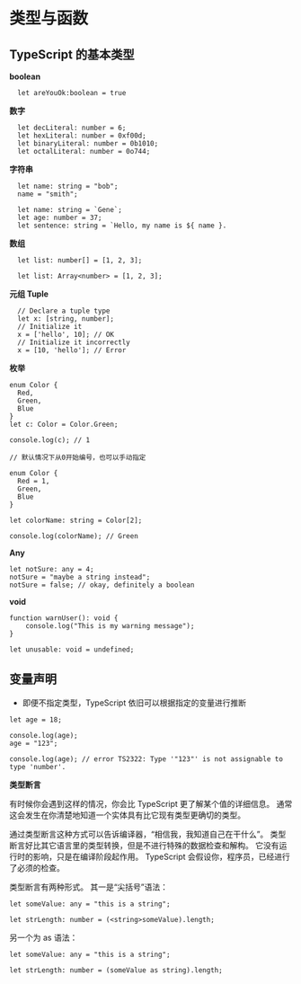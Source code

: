 # 类型与函数

## TypeScript 的基本类型

**boolean**

```
  let areYouOk:boolean = true
```

**数字**

```
  let decLiteral: number = 6;
  let hexLiteral: number = 0xf00d;
  let binaryLiteral: number = 0b1010;
  let octalLiteral: number = 0o744;
```

**字符串**

```
  let name: string = "bob";
  name = "smith";

  let name: string = `Gene`;
  let age: number = 37;
  let sentence: string = `Hello, my name is ${ name }.

```

**数组**

```
  let list: number[] = [1, 2, 3];

  let list: Array<number> = [1, 2, 3];
```

**元组 Tuple**

```
  // Declare a tuple type
  let x: [string, number];
  // Initialize it
  x = ['hello', 10]; // OK
  // Initialize it incorrectly
  x = [10, 'hello']; // Error

```

**枚举**

```
enum Color {
  Red,
  Green,
  Blue
}
let c: Color = Color.Green;

console.log(c); // 1

// 默认情况下从0开始编号，也可以手动指定

enum Color {
  Red = 1,
  Green,
  Blue
}

let colorName: string = Color[2];

console.log(colorName); // Green
```

**Any**

```
let notSure: any = 4;
notSure = "maybe a string instead";
notSure = false; // okay, definitely a boolean
```

**void**

```
function warnUser(): void {
    console.log("This is my warning message");
}

let unusable: void = undefined;

```

## 变量声明

- 即便不指定类型，TypeScript 依旧可以根据指定的变量进行推断

```
let age = 18;

console.log(age);
age = "123";

console.log(age); // error TS2322: Type '"123"' is not assignable to type 'number'.

```

**类型断言**

有时候你会遇到这样的情况，你会比 TypeScript 更了解某个值的详细信息。 通常这会发生在你清楚地知道一个实体具有比它现有类型更确切的类型。

通过类型断言这种方式可以告诉编译器，“相信我，我知道自己在干什么”。 类型断言好比其它语言里的类型转换，但是不进行特殊的数据检查和解构。 它没有运行时的影响，只是在编译阶段起作用。 TypeScript 会假设你，程序员，已经进行了必须的检查。

类型断言有两种形式。 其一是“尖括号”语法：

```
let someValue: any = "this is a string";

let strLength: number = (<string>someValue).length;
```

另一个为 as 语法：

```
let someValue: any = "this is a string";

let strLength: number = (someValue as string).length;
```
